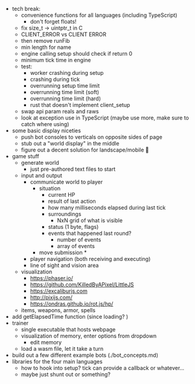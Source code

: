 * tech break: 
  * convenience functions for all languages (including TypeScript)
    * don't forget floats!
  * fix size_t -> uintptr_t in C
  * CLIENT_ERROR vs CLIENT ERROR
  * then remove runFib
  * min length for name
  * engine calling setup should check if return 0
  * minimum tick time in engine
  * test:
    * worker crashing during setup
    * crashing during tick
    * overrunning setup time limit
    * overrunning time limit (soft)
    * overrunning time limit (hard)
    * rust that doesn't implement client_setup
  * swap api param reals and raws
  * look at exception use in TypeScript (maybe use more, make sure to catch where using)
* some basic display niceties
  * push bot consoles to verticals on opposite sides of page
  * stub out a "world display" in the middle
  * figure out a decent solution for landscape/mobile 😬
* game stuff
  * generate world
    * just pre-authored text files to start
  * input and output
    * communicate world to player
      * situation
        * current HP
        * result of last action
        * how many milliseconds elapsed during last tick
        * surroundings
          * NxN grid of what is visible
        * status (1 byte, flags)
        * events that happened last round?
          * number of events
          * array of events
      * move submission
        * 
    * player navigation (both receiving and executing)
    * line of sight and vision area
  * visualization
    - https://phaser.io/
    - https://github.com/KilledByAPixel/LittleJS
    - https://excaliburjs.com
    - http://pixijs.com/
    - https://ondras.github.io/rot.js/hp/
  * items, weapons, armor, spells
* add getElapsedTime function (since loading? )
* trainer
  * single executable that hosts webpage
  * visualization of memory, enter options from dropdown
    * edit memory
  * load a wasm file, let it take a turn
* build out a few different example bots (./bot_concepts.md)
* libraries for the four main languages
  * how to hook into setup? tick can provide a callback or whatever... 
  * maybe just shunt out or something? 
